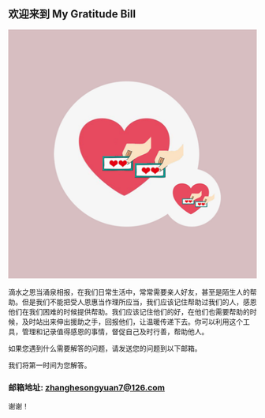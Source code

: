 ## 欢迎来到 My Gratitude Bill

![Image](icon-1024.png)


滴水之恩当涌泉相报，在我们日常生活中，常常需要亲人好友，甚至是陌生人的帮助。但是我们不能把受人恩惠当作理所应当，我们应该记住帮助过我们的人，感恩他们在我们困难的时候提供帮助。我们应该记住他们的好，在他们也需要帮助的时候，及时站出来伸出援助之手，回报他们，让温暖传递下去。你可以利用这个工具，管理和记录值得感恩的事情，督促自己及时行善，帮助他人。



如果您遇到什么需要解答的问题，请发送您的问题到以下邮箱。

我们将第一时间为您解答。

### 邮箱地址: zhanghesongyuan7@126.com

谢谢！
